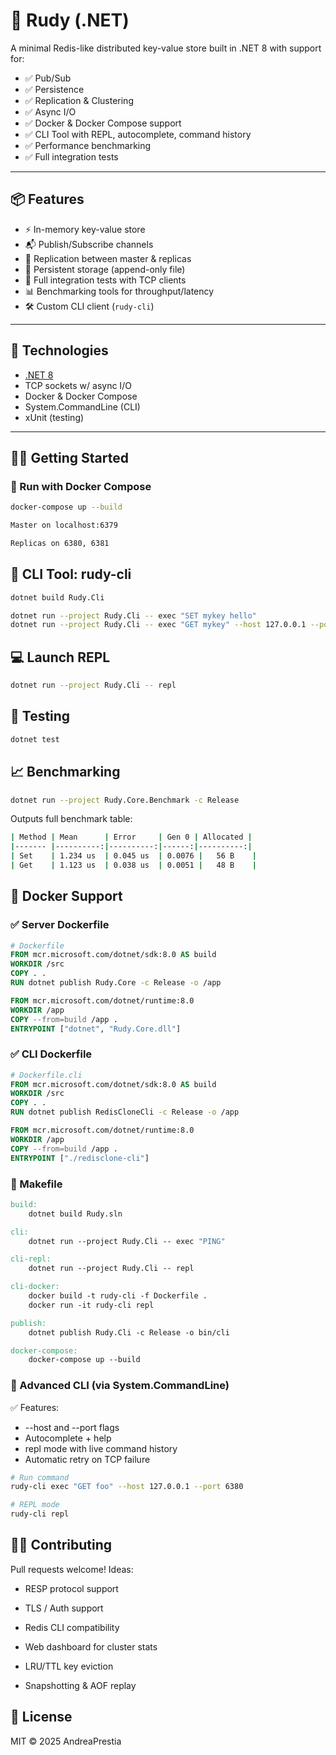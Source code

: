 # 🚀 Rudy (.NET)

A minimal Redis-like distributed key-value store built in .NET 8 with support for:

- ✅ Pub/Sub
- ✅ Persistence
- ✅ Replication & Clustering
- ✅ Async I/O
- ✅ Docker & Docker Compose support
- ✅ CLI Tool with REPL, autocomplete, command history
- ✅ Performance benchmarking
- ✅ Full integration tests

---

## 📦 Features

- ⚡ In-memory key-value store
- 📬 Publish/Subscribe channels
- 🧠 Replication between master & replicas
- 🧾 Persistent storage (append-only file)
- 🧪 Full integration tests with TCP clients
- 📊 Benchmarking tools for throughput/latency
- 🛠️ Custom CLI client (`rudy-cli`)

---

## 🧰 Technologies

- [.NET 8](https://dotnet.microsoft.com/)
- TCP sockets w/ async I/O
- Docker & Docker Compose
- System.CommandLine (CLI)
- xUnit (testing)

---

## 🧑‍💻 Getting Started

### 🚀 Run with Docker Compose

```bash
docker-compose up --build

Master on localhost:6379

Replicas on 6380, 6381
```

## 💬 CLI Tool: rudy-cli

```bash
dotnet build Rudy.Cli

dotnet run --project Rudy.Cli -- exec "SET mykey hello"
dotnet run --project Rudy.Cli -- exec "GET mykey" --host 127.0.0.1 --port 6380
```

## 💻 Launch REPL
```bash
dotnet run --project Rudy.Cli -- repl
```

## 🧪 Testing
```bash
dotnet test
```

## 📈 Benchmarking
```bash
dotnet run --project Rudy.Core.Benchmark -c Release
```
Outputs full benchmark table:

```bash
| Method | Mean      | Error     | Gen 0 | Allocated |
|------- |----------:|----------:|------:|----------:|
| Set    | 1.234 us  | 0.045 us  | 0.0076 |   56 B    |
| Get    | 1.123 us  | 0.038 us  | 0.0051 |   48 B    |
```

## 🐳 Docker Support

### ✅ Server Dockerfile
```dockerfile
# Dockerfile
FROM mcr.microsoft.com/dotnet/sdk:8.0 AS build
WORKDIR /src
COPY . .
RUN dotnet publish Rudy.Core -c Release -o /app

FROM mcr.microsoft.com/dotnet/runtime:8.0
WORKDIR /app
COPY --from=build /app .
ENTRYPOINT ["dotnet", "Rudy.Core.dll"]
```

### ✅ CLI Dockerfile
```dockerfile
# Dockerfile.cli
FROM mcr.microsoft.com/dotnet/sdk:8.0 AS build
WORKDIR /src
COPY . .
RUN dotnet publish RedisCloneCli -c Release -o /app

FROM mcr.microsoft.com/dotnet/runtime:8.0
WORKDIR /app
COPY --from=build /app .
ENTRYPOINT ["./redisclone-cli"]
```

### 🧰 Makefile
```makefile
build:
	dotnet build Rudy.sln

cli:
	dotnet run --project Rudy.Cli -- exec "PING"

cli-repl:
	dotnet run --project Rudy.Cli -- repl

cli-docker:
	docker build -t rudy-cli -f Dockerfile .
	docker run -it rudy-cli repl

publish:
	dotnet publish Rudy.Cli -c Release -o bin/cli

docker-compose:
	docker-compose up --build
```

### 🧠 Advanced CLI (via System.CommandLine)
✅ Features:
- --host and --port flags
- Autocomplete + help
- repl mode with live command history
- Automatic retry on TCP failure

```bash
# Run command
rudy-cli exec "GET foo" --host 127.0.0.1 --port 6380

# REPL mode
rudy-cli repl
```

## 🧑‍💻 Contributing
Pull requests welcome! Ideas:

- RESP protocol support

- TLS / Auth support

- Redis CLI compatibility

- Web dashboard for cluster stats

- LRU/TTL key eviction

- Snapshotting & AOF replay

## 📜 License
MIT © 2025 AndreaPrestia